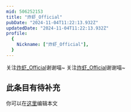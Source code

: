 ```yaml
---
mid: 506252153
title: "炸虾_Official"
pubDate: "2024-11-04T11:22:13.932Z"
updatedDate: "2024-11-04T11:22:13.932Z"
profile:
  {
    Nickname: ["炸虾_Official"],
  }
---
```


关注[炸虾_Official](https://space.bilibili.com/506252153)谢谢喵~ 关注[炸虾_Official](https://space.bilibili.com/506252153)谢谢喵~

## 此条目有待补充
你可以在[这里](https://github.com/Yuhanawa/VTuber.ICU-Content/edit/master/v/炸虾_Official/index.md)编辑本文
